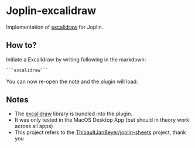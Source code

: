 # Joplin-excalidraw

Implementation of [excalidraw](https://github.com/excalidraw/excalidraw) for Joplin. 

## How to?

Initiate a Excalidraw by writing following in the markdown:

```md
```excalidraw```
```

You can now re-open the note and the plugin will load.

## Notes

- The [excalidraw](https://github.com/excalidraw/excalidraw) library is bundled into the plugin.
- It was only tested in the MacOS Desktop App (but should in theory work across all apps)
- This project refers to the [ThibaultJanBeyer/joplin-sheets](https://github.com/ThibaultJanBeyer/joplin-sheets) project, thank you
